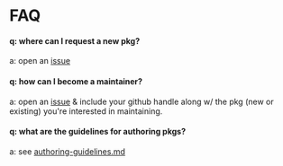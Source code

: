# FAQ

#### q: where can I request a new pkg?
a: open an [issue](https://github.com/opspec-pkgs/opspec-pkgs/issues)

#### q: how can I become a maintainer?
a: open an [issue](https://github.com/opspec-pkgs/opspec-pkgs/issues) & include your github handle along w/ the pkg (new or existing) you're interested in maintaining.

#### q: what are the guidelines for authoring pkgs?
a: see [authoring-guidelines.md](authoring-guidelines.md)
